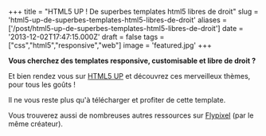 +++
title = "HTML5 UP ! De superbes templates html5 libres de droit"
slug = 'html5-up-de-superbes-templates-html5-libres-de-droit'
aliases = ['/post/html5-up-de-superbes-templates-html5-libres-de-droit']
date = '2013-12-02T17:47:15.000Z'
draft = false
tags = ["css","html5","responsive","web"]
image = 'featured.jpg'
+++

**Vous cherchez des templates responsive, customisable et libre de droit ?** 

Et bien rendez vous sur [HTML5 UP](http://html5up.net/) et découvrez ces merveilleux thèmes, pour tous les goûts ! 

Il ne vous reste plus qu'à télécharger et profiter de cette template.

Vous trouverez aussi de nombreuses autres ressources sur [Flypixel](http://flypixel.com/) (par le même créateur).
